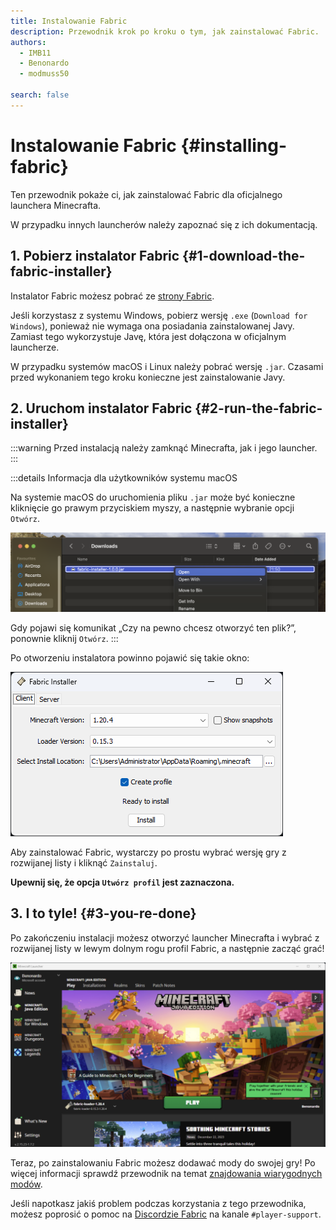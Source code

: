 ```yaml
---
title: Instalowanie Fabric
description: Przewodnik krok po kroku o tym, jak zainstalować Fabric.
authors:
  - IMB11
  - Benonardo
  - modmuss50

search: false
---
```


# Instalowanie Fabric {#installing-fabric}

Ten przewodnik pokaże ci, jak zainstalować Fabric dla oficjalnego launchera Minecrafta.

W przypadku innych launcherów należy zapoznać się z ich dokumentacją.

## 1. Pobierz instalator Fabric {#1-download-the-fabric-installer}

Instalator Fabric możesz pobrać ze [strony Fabric](https://fabricmc.net/use/).

Jeśli korzystasz z systemu Windows, pobierz wersję `.exe` (`Download for Windows`), ponieważ nie wymaga ona posiadania zainstalowanej Javy. Zamiast tego wykorzystuje Javę, która jest dołączona w oficjalnym launcherze.

W przypadku systemów macOS i Linux należy pobrać wersję `.jar`. Czasami przed wykonaniem tego kroku konieczne jest zainstalowanie Javy.

## 2. Uruchom instalator Fabric {#2-run-the-fabric-installer}

:::warning
Przed instalacją należy zamknąć Minecrafta, jak i jego launcher.
:::

:::details Informacja dla użytkowników systemu macOS

Na systemie macOS do uruchomienia pliku `.jar` może być konieczne kliknięcie go prawym przyciskiem myszy, a następnie wybranie opcji `Otwórz`.

![Menu kontekstowe macOS z instalatorem Fabric](/assets/players/installing-fabric/macos-downloads.png)

Gdy pojawi się komunikat „Czy na pewno chcesz otworzyć ten plik?”, ponownie kliknij `Otwórz`.
:::

Po otworzeniu instalatora powinno pojawić się takie okno:

![Instalator Fabric z wyróżnionym tekstem „Zainstaluj”](/assets/players/installing-fabric/installer-screen.png)

Aby zainstalować Fabric, wystarczy po prostu wybrać wersję gry z rozwijanej listy i kliknąć `Zainstaluj`.

**Upewnij się, że opcja `Utwórz profil` jest zaznaczona.**

## 3. I to tyle! {#3-you-re-done}

Po zakończeniu instalacji możesz otworzyć launcher Minecrafta i wybrać z rozwijanej listy w lewym dolnym rogu profil Fabric, a następnie zacząć grać!

![Launcher Minecrafta z wybranym profilem Fabric](/assets/players/installing-fabric/launcher-screen.png)

Teraz, po zainstalowaniu Fabric możesz dodawać mody do swojej gry! Po więcej informacji sprawdź przewodnik na temat [znajdowania wiarygodnych modów](./finding-mods).

Jeśli napotkasz jakiś problem podczas korzystania z tego przewodnika, możesz poprosić o pomoc na [Discordzie Fabric](https://discord.gg/v6v4pMv) na kanale `#player-support`.

